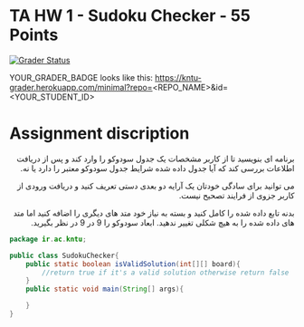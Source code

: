# TA HW 1 - Sudoku Checker - 55 Points

[![Grader Status](YOUR_GRADER_BADGE)](YOUR_GRADER_BADGE)

YOUR_GRADER_BADGE looks like this: https://kntu-grader.herokuapp.com/minimal?repo=<REPO_NAME>&id=<YOUR_STUDENT_ID>




# Assignment discription

<div dir="rtl" align="right">
برنامه ای بنویسید تا از کاربر مشخصات یک جدول سودوکو را وارد کند و پس از دریافت اطلاعات بررسی کند که آیا جدول داده شده شرایط جدول سودوکو معتبر را دارد یا نه.

می توانید برای سادگی خودتان یک آرایه دو بعدی دستی تعریف کنید و دریافت ورودی از کاربر جزوی از فرایند تصحیح نیست.

بدنه تابع داده شده را کامل کنید و بسته به نیاز خود متد های دیگری را اضافه کنید اما متد های داده شده را به هیچ شکلی تغییر ندهید. ابعاد سودوکو را 9 در 9 در نظر بگیرید.

</div>



```java
package ir.ac.kntu;

public class SudokuChecker{
    public static boolean isValidSolution(int[][] board){
        //return true if it's a valid solution otherwise return false
    }
    public static void main(String[] args){

    }
}
```
